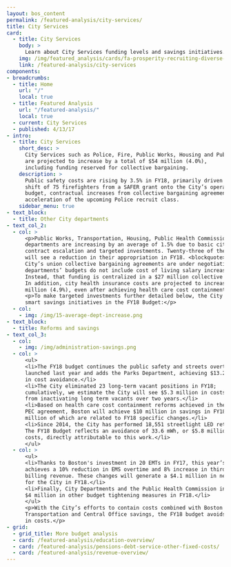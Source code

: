 ```yaml
---
layout: bos_content
permalink: /featured-analysis/city-services/
title: City Services
card:
  - title: City Services
    body: >
      Learn about City Services funding levels and savings initiatives.
    img: /img/featured_analysis/cards/fa-prosperity-recruiting-diverse-police-force.jpg
    link: /featured-analysis/city-services
components:
- breadcrumbs:
  - title: Home
    url: "/"
    local: true
  - title: Featured Analysis
    url: "/featured-analysis/"
    local: true
  - current: City Services
  - published: 4/13/17
- intro:
  - title: City Services
    short_desc: >
      City Services such as Police, Fire, Public Works, Housing and Public Health 
      are projected to increase by a total of $54 million (4.0%), 
      including funding reserved for collective bargaining.
    description: >
      Public safety costs are rising by 3.5% in FY18, primarily driven by the 
      shift of 75 firefighters from a SAFER grant onto the City’s operating 
      budget, contractual increases from collective bargaining agreements, and 
      acceleration of the upcoming Police recruit class. 
    sidebar_menu: true
- text_block: 
  - title: Other City departments
- text_col_2:
  - col: >
      <p>Public Works, Transportation, Housing, Public Health Commission and 38 other 
      departments are increasing by an average of 1.5% due to basic city services 
      contract escalation and targeted investments. Twenty-three of these departments 
      will see a reduction in their appropriation in FY18. <blockquote>Because almost all of the 
      City’s union collective bargaining agreements are under negotiation, most 
      departments’ budgets do not include cost of living salary increases for employees. 
      Instead, that funding is centralized in a $27 million collective bargaining reserve.</blockquote>
      In addition, city health insurance costs are projected to increase by $10.6 
      million (4.9%), even after achieving health care cost containment savings.</p>
      <p>To make targeted investments further detailed below, the City is pursuing 
      smart savings initiatives in the FY18 Budget:</p>
  - col: 
    - img: /img/15-average-dept-increase.png
- text_block:
  - title: Reforms and savings
- text_col_3:
  - col: 
    - img: /img/administration-savings.png
  - col: >
      <ul>
      <li>The FY18 budget continues the public safety and streets overtime reforms 
      launched last year and adds the Parks Department, achieving $13.2 million 
      in cost avoidance.</li>
      <li>The City eliminated 23 long-term vacant positions in FY18; 
      cumulatively, we estimate the City will see $5.3 million in costs avoided 
      from inactivating long term vacants over two years.</li>
      <li>Based on health care cost containment reforms achieved in the 2015 
      PEC agreement, Boston will achieve $10 million in savings in FY18, $2.6 
      million of which are related to FY18 specific changes.</li>
      <li>Since 2014, the City has performed 18,551 streetlight LED retrofits. 
      The FY18 Budget reflects an avoidance of 33.6 mWh, or $5.8 million in energy 
      costs, directly attributable to this work.</li> 
      </ul>
  - col: >
      <ul>
      <li>Thanks to Boston's investment in 20 EMTs in FY17, this year’s budget 
      achieves a 10% reduction in EMS overtime and 8% increase in third party 
      billing revenue. These changes will generate a $4.1 million in net savings 
      for the City in FY18.</li>
      <li>Finally, City Departments and the Public Health Commission include a combined 
      $4 million in other budget tightening measures in FY18.</li> 
      </ul>
      <p>With the City’s efforts to contain costs combined with Boston Public Schools’ 
      Transportation and Central Office savings, the FY18 budget avoids $60 million 
      in costs.</p>
- grid:
  - grid_title: More budget analysis
  - card: /featured-analysis/education-overview/
  - card: /featured-analysis/pensions-debt-service-other-fixed-costs/
  - card: /featured-analysis/revenue-overview/
---
```

